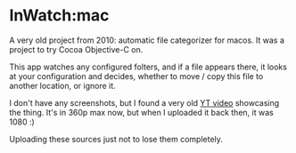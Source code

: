 # InWatch:mac
A very old project from 2010: automatic file categorizer for macos. It was a project to try Cocoa Objective-C on.

This app watches any configured folters, and if a file appears there, it looks at your configuration and decides, whether to move / copy this file to another location, or ignore it.

I don't have any screenshots, but I found a very old [YT video](https://www.youtube.com/watch?v=pfb3fSMT9Pg) showcasing the thing. It's in 360p max now, but when I uploaded it back then, it was 1080 :)

Uploading these sources just not to lose them completely.
